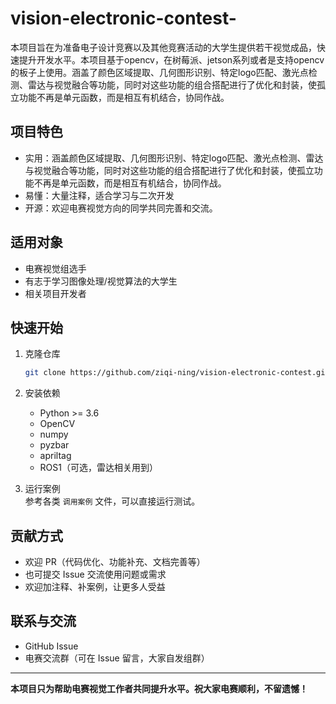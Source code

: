 # vision-electronic-contest-
本项目旨在为准备电子设计竞赛以及其他竞赛活动的大学生提供若干视觉成品，快速提升开发水平。本项目基于opencv，在树莓派、jetson系列或者是支持opencv的板子上使用。涵盖了颜色区域提取、几何图形识别、特定logo匹配、激光点检测、雷达与视觉融合等功能，同时对这些功能的组合搭配进行了优化和封装，使孤立功能不再是单元函数，而是相互有机结合，协同作战。

## 项目特色
- 实用：涵盖颜色区域提取、几何图形识别、特定logo匹配、激光点检测、雷达与视觉融合等功能，同时对这些功能的组合搭配进行了优化和封装，使孤立功能不再是单元函数，而是相互有机结合，协同作战。
- 易懂：大量注释，适合学习与二次开发
- 开源：欢迎电赛视觉方向的同学共同完善和交流。

## 适用对象
- 电赛视觉组选手
- 有志于学习图像处理/视觉算法的大学生
- 相关项目开发者

## 快速开始
1. 克隆仓库  
   ```bash
   git clone https://github.com/ziqi-ning/vision-electronic-contest.git
   ```
2. 安装依赖
   - Python >= 3.6
   - OpenCV
   - numpy
   - pyzbar
   - apriltag
   - ROS1（可选，雷达相关用到）

3. 运行案例  
   参考各类 `调用案例` 文件，可以直接运行测试。

## 贡献方式
- 欢迎 PR（代码优化、功能补充、文档完善等）
- 也可提交 Issue 交流使用问题或需求
- 欢迎加注释、补案例，让更多人受益

## 联系与交流
- GitHub Issue
- 电赛交流群（可在 Issue 留言，大家自发组群）

---

**本项目只为帮助电赛视觉工作者共同提升水平。祝大家电赛顺利，不留遗憾！**

